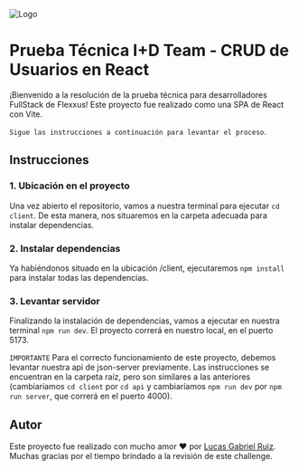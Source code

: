 ![Logo](https://flexxus.com.ar/wp-content/uploads/elementor/thumbs/logo-flexxus-header-pv8liah8khv6xfynvz03so9v98sk2tr50hts9we7dk.png)
# Prueba Técnica I+D Team - CRUD de Usuarios en React

¡Bienvenido a la resolución de la prueba técnica para desarrolladores FullStack de Flexxus! 
Este proyecto fue realizado como una SPA de React con Vite.
 
`Sigue las instrucciones a continuación para levantar el proceso`.


## Instrucciones

### 1. Ubicación en el proyecto

Una vez abierto el repositorio, vamos a nuestra terminal para ejecutar `cd client`. De esta manera, nos situaremos en la carpeta adecuada para instalar dependencias.

### 2. Instalar dependencias

Ya habiéndonos situado en la ubicación /client, ejecutaremos `npm install` para instalar todas las dependencias.

### 3. Levantar servidor

Finalizando la instalación de dependencias, vamos a ejecutar en nuestra terminal `npm run dev`. El proyecto correrá en nuestro local, en el puerto 5173.

`IMPORTANTE`
Para el correcto funcionamiento de este proyecto, debemos levantar nuestra api de json-server previamente. Las instrucciones se encuentran en la carpeta raíz, pero son similares a las anteriores (cambiaríamos `cd client` por `cd api` y cambiaríamos `npm run dev` por `npm run server`, que correrá en el puerto 4000).

## Autor
Este proyecto fue realizado con mucho amor ♥ por [Lucas Gabriel Ruiz](https://github.com/lucasruiz12).
Muchas gracias por el tiempo brindado a la revisión de este challenge.
